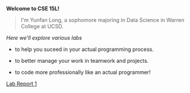 **Welcome to CSE 15L!**

> I'm Yunfan Long, a sophomore majoring in Data Science in Warren College at UCSD.

*Here we'll explore various labs*
* to help you suceed in your actual programming process.

* to better manage your work in teamwork and projects.

* to code more professionally like an actual programmer!

[Lab Report 1](lab-report-1-week-2.html)